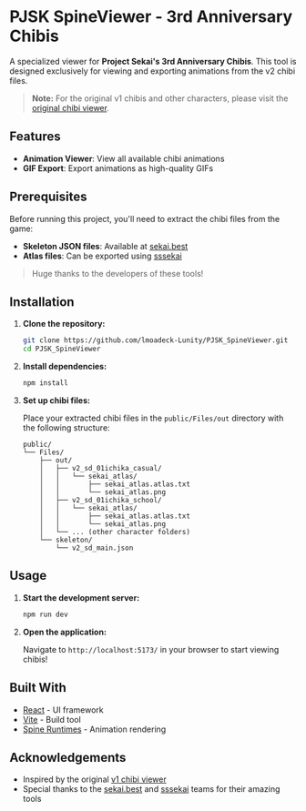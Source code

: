 
# PJSK SpineViewer - 3rd Anniversary Chibis

A specialized viewer for **Project Sekai's 3rd Anniversary Chibis**. This tool is designed exclusively for viewing and exporting animations from the v2 chibi files.

> **Note:** For the original v1 chibis and other characters, please visit the [original chibi viewer](https://prsk-chibi-viewer.vercel.app/).

## Features

- **Animation Viewer**: View all available chibi animations
- **GIF Export**: Export animations as high-quality GIFs

## Prerequisites

Before running this project, you'll need to extract the chibi files from the game:

- **Skeleton JSON files**: Available at [sekai.best](https://sekai.best/asset_viewer/area_sd/v2_sd_main/v2_base_model/)
- **Atlas files**: Can be exported using [sssekai](https://github.com/mos9527/sssekai)

> Huge thanks to the developers of these tools!

## Installation

1. **Clone the repository:**

   ```bash
   git clone https://github.com/lmoadeck-Lunity/PJSK_SpineViewer.git
   cd PJSK_SpineViewer
   ```

2. **Install dependencies:**

   ```bash
   npm install
   ```

3. **Set up chibi files:**
   
   Place your extracted chibi files in the `public/Files/out` directory with the following structure:

   ```text
   public/
   └── Files/
       ├── out/
       │   ├── v2_sd_01ichika_casual/
       │   │   └── sekai_atlas/
       │   │       ├── sekai_atlas.atlas.txt
       │   │       └── sekai_atlas.png
       │   ├── v2_sd_01ichika_school/
       │   │   └── sekai_atlas/
       │   │       ├── sekai_atlas.atlas.txt
       │   │       └── sekai_atlas.png
       │   └── ... (other character folders)
       └── skeleton/
           └── v2_sd_main.json
   ```

## Usage

1. **Start the development server:**

   ```bash
   npm run dev
   ```

2. **Open the application:**
   
   Navigate to `http://localhost:5173/` in your browser to start viewing chibis!

## Built With

- [React](https://reactjs.org/) - UI framework
- [Vite](https://vitejs.dev/) - Build tool
- [Spine Runtimes](http://esotericsoftware.com/spine-runtimes) - Animation rendering

## Acknowledgements

- Inspired by the original [v1 chibi viewer](https://prsk-chibi-viewer.vercel.app/)
- Special thanks to the [sekai.best](https://sekai.best/) and [sssekai](https://github.com/mos9527/sssekai) teams for their amazing tools
